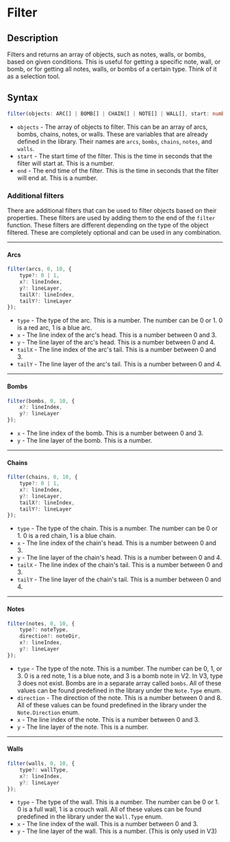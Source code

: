 # Filter

## Description

Filters and returns an array of objects, such as notes, walls, or bombs, based on given conditions. This is useful for getting a specific note, wall, or bomb, or for getting all notes, walls, or bombs of a certain type. Think of it as a selection tool.

## Syntax

```ts
filter(objects: ARC[] | BOMB[] | CHAIN[] | NOTE[] | WALL[], start: number, end: number);
```

- `objects` - The array of objects to filter. This can be an array of arcs, bombs, chains, notes, or walls. These are variables that are already defined in the library. Their names are `arcs`, `bombs`, `chains`, `notes`, and `walls`.
- `start` - The start time of the filter. This is the time in seconds that the filter will start at. This is a number.
- `end` - The end time of the filter. This is the time in seconds that the filter will end at. This is a number.

### Additional filters

There are additional filters that can be used to filter objects based on their properties. These filters are used by adding them to the end of the `filter` function. These filters are different depending on the type of the object filtered. These are completely optional and can be used in any combination.

---
#### Arcs

```ts
filter(arcs, 0, 10, {
    type?: 0 | 1,
    x?: lineIndex,
    y?: lineLayer,
    tailX?: lineIndex,
    tailY?: lineLayer
});
```

- `type` - The type of the arc. This is a number. The number can be 0 or 1. 0 is a red arc, 1 is a blue arc.
- `x` - The line index of the arc's head. This is a number between 0 and 3.
- `y` - The line layer of the arc's head. This is a number between 0 and 4.
- `tailX` - The line index of the arc's tail. This is a number between 0 and 3.
- `tailY` - The line layer of the arc's tail. This is a number between 0 and 4.
---
#### Bombs

```ts
filter(bombs, 0, 10, {
    x?: lineIndex,
    y?: lineLayer
});
```

- `x` - The line index of the bomb. This is a number between 0 and 3.
- `y` - The line layer of the bomb. This is a number.
---
#### Chains

```ts
filter(chains, 0, 10, {
    type?: 0 | 1,
    x?: lineIndex,
    y?: lineLayer,
    tailX?: lineIndex,
    tailY?: lineLayer
});
```

- `type` - The type of the chain. This is a number. The number can be 0 or 1. 0 is a red chain, 1 is a blue chain.
- `x` - The line index of the chain's head. This is a number between 0 and 3.
- `y` - The line layer of the chain's head. This is a number between 0 and 4.
- `tailX` - The line index of the chain's tail. This is a number between 0 and 3.
- `tailY` - The line layer of the chain's tail. This is a number between 0 and 4.
---
#### Notes

```ts
filter(notes, 0, 10, {
    type?: noteType,
    direction?: noteDir,
    x?: lineIndex,
    y?: lineLayer
});
```

- `type` - The type of the note. This is a number. The number can be 0, 1, or 3. 0 is a red note, 1 is a blue note, and 3 is a bomb note in V2. In V3, type 3 does not exist. Bombs are in a separate array called `bombs`. All of these values can be found predefined in the library under the `Note.Type` enum.
- `direction` - The direction of the note. This is a number between 0 and 8. All of these values can be found predefined in the library under the `Note.Direction` enum.
- `x` - The line index of the note. This is a number between 0 and 3.
- `y` - The line layer of the note. This is a number.
---
#### Walls

```ts
filter(walls, 0, 10, {
    type?: wallType,
    x?: lineIndex,
    y?: lineLayer
});
```

- `type` - The type of the wall. This is a number. The number can be 0 or 1. 0 is a full wall, 1 is a crouch wall. All of these values can be found predefined in the library under the `Wall.Type` enum.
- `x` - The line index of the wall. This is a number between 0 and 3.
- `y` - The line layer of the wall. This is a number. (This is only used in V3)
